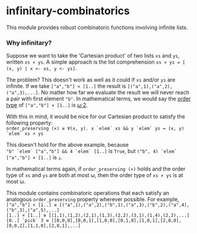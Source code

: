 # infinitary-combinatorics

This module provides robust combinatoric functions involving infinite lists.

### Why infinitary?

Suppose we want to take the 'Cartesian product' of two lists `xs` and `ys`, written `xs × ys`. A simple approach is the list comprehension `xs × ys = [ (x, y) | x <- xs, y <- ys]`.

The problem? This doesn't work as well as it could if `xs` and/or `ys` are infinite. If we take `["a","b"] × [1..]` the result is `[("a",1),("a",2),("a",3),...]`. No matter how far we evaluate the result we will never reach a pair with first element `"b"`. In mathematical terms, we would say the [order type](https://en.wikipedia.org/wiki/Order_type) of `["a","b"] × [1..]` is [ω⋅2](https://en.wikipedia.org/wiki/Ordinal_number).

With this in mind, it would be nice for our Cartesian product to satisfy the following property:  
```order_preserving (×) ≡ ∀(x, y). x `elem` xs && y `elem` ys ↔ (x, y) `elem` xs × ys```

This doesn't hold for the above example, because  
``"b" `elem` ["a","b"] && 4 `elem` [1..]`` is `True`, but ``("b", 4) `elem` ["a","b"] × [1..]`` is `⊥`.

In mathematical terms again, if `order_preserving (×)` holds and the order type of `xs` and `ys` are both at most ω, then the order type of `xs × ys` is at most ω.

This module contains combinatoric operations that each satisfy an analogous `order_preserving` property wherever possible. For example,  
`["a","b"] × [1..] ≡ [("a",1),("a",2),("b",1),("a",3),("b",2),("a",4),("b",3),("a",5),...]`  
`[1..] × [1..] ≡ [(1,1),(1,2),(2,1),(1,3),(2,2),(3,1),(1,4),(2,3),...]`  
``[0..] `pick` 3 ≡ [[0,0,0],[0,0,1],[1,0,0],[0,1,0],[1,0,1],[2,0,0],[0,0,2],[1,1,0],[2,0,1],...]``

